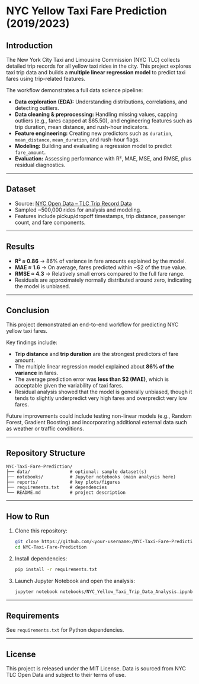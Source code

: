 # NYC Yellow Taxi Fare Prediction (2019/2023)

## Introduction
The New York City Taxi and Limousine Commission (NYC TLC) collects detailed trip records for all yellow taxi rides in the city. 
This project explores taxi trip data and builds a **multiple linear regression model** to predict taxi fares using trip-related features.

The workflow demonstrates a full data science pipeline:
- **Data exploration (EDA):** Understanding distributions, correlations, and detecting outliers.
- **Data cleaning & preprocessing:** Handling missing values, capping outliers (e.g., fares capped at $65.50), and engineering features such as trip duration, mean distance, and rush-hour indicators.
- **Feature engineering:** Creating new predictors such as `duration`, `mean_distance`, `mean_duration`, and rush-hour flags.
- **Modeling:** Building and evaluating a regression model to predict `fare_amount`.
- **Evaluation:** Assessing performance with R², MAE, MSE, and RMSE, plus residual diagnostics.

---

## Dataset
- Source: [NYC Open Data – TLC Trip Record Data](https://www.nyc.gov/site/tlc/about/tlc-trip-record-data.page)
- Sampled ~500,000 rides for analysis and modeling.
- Features include pickup/dropoff timestamps, trip distance, passenger count, and fare components.

---

## Results
- **R² ≈ 0.86** → 86% of variance in fare amounts explained by the model.
- **MAE ≈ 1.6** → On average, fares predicted within ~$2 of the true value.
- **RMSE ≈ 4.3** → Relatively small errors compared to the full fare range.
- Residuals are approximately normally distributed around zero, indicating the model is unbiased.

---

## Conclusion
This project demonstrated an end-to-end workflow for predicting NYC yellow taxi fares.  

Key findings include:
- **Trip distance** and **trip duration** are the strongest predictors of fare amount.  
- The multiple linear regression model explained about **86% of the variance** in fares.  
- The average prediction error was **less than $2 (MAE)**, which is acceptable given the variability of taxi fares.  
- Residual analysis showed that the model is generally unbiased, though it tends to slightly underpredict very high fares and overpredict very low fares.  

Future improvements could include testing non-linear models (e.g., Random Forest, Gradient Boosting) and incorporating additional external data such as weather or traffic conditions.

---

## Repository Structure
```
NYC-Taxi-Fare-Prediction/
├── data/               # optional: sample dataset(s)
├── notebooks/          # Jupyter notebooks (main analysis here)
├── reports/            # key plots/figures
├── requirements.txt    # dependencies
└── README.md           # project description
```

---

## How to Run
1. Clone this repository:
   ```bash
   git clone https://github.com/<your-username>/NYC-Taxi-Fare-Prediction.git
   cd NYC-Taxi-Fare-Prediction
   ```

2. Install dependencies:
   ```bash
   pip install -r requirements.txt
   ```

3. Launch Jupyter Notebook and open the analysis:
   ```bash
   jupyter notebook notebooks/NYC_Yellow_Taxi_Trip_Data_Analysis.ipynb
   ```

---

## Requirements
See `requirements.txt` for Python dependencies.

---

## License
This project is released under the MIT License. Data is sourced from NYC TLC Open Data and subject to their terms of use.
